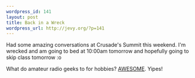 ```yaml
--- 
wordpress_id: 141
layout: post
title: Back in a Wreck
wordpress_url: http://jevy.org/?p=141
---
```

Had some amazing conversations at Crusade's Summit this weekend.  I'm wrecked and am going to bed at 10:00am tomorrow and hopefully going to skip class tomorrow :o

What do amateur radio geeks to for hobbies?  <a href="http://www.livejournal.com/community/amateurradio/112090.html">AWESOME</a>.  Yipes!
